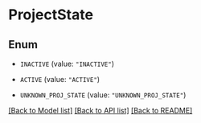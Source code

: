 # ProjectState

## Enum


* `INACTIVE` (value: `"INACTIVE"`)

* `ACTIVE` (value: `"ACTIVE"`)

* `UNKNOWN_PROJ_STATE` (value: `"UNKNOWN_PROJ_STATE"`)


[[Back to Model list]](../README.md#documentation-for-models) [[Back to API list]](../README.md#documentation-for-api-endpoints) [[Back to README]](../README.md)



